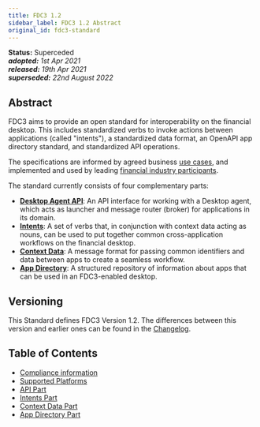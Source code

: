 ```yaml
---
title: FDC3 1.2
sidebar_label: FDC3 1.2 Abstract
original_id: fdc3-standard
---
```


**Status:** Superceded  
_**adopted:** 1st Apr 2021_  
_**released:** 19th Apr 2021_  
_**superseded:** 22nd August 2022_  

## Abstract
FDC3 aims to provide an open standard for interoperability on the financial desktop. This includes standardized verbs to invoke actions between applications (called "intents"), a standardized data format, an OpenAPI app directory standard, and standardized API operations.

The specifications are informed by agreed business [use cases](use-cases/overview), and implemented and used by leading [financial industry participants](../../users).

The standard currently consists of four complementary parts:
- **[Desktop Agent API](api/spec)**: An API interface for working with a Desktop agent, which acts as launcher and message router (broker) for applications in its domain. 
- **[Intents](intents/spec)**: A set of verbs that, in conjunction with context data acting as nouns, can be used to put together common cross-application workflows on the financial desktop.
- **[Context Data](context/spec)**: A message format for passing common identifiers and data between apps to create a seamless workflow.
- **[App Directory](app-directory/spec)**: A structured repository of information about apps that can be used in an FDC3-enabled desktop.

## Versioning
This Standard defines FDC3 Version 1.2. The differences between this version and earlier ones can be found in the [Changelog](https://github.com/finos/FDC3/blob/main/CHANGELOG.md). 

## Table of Contents
- [Compliance information](fdc3-compliance)
- [Supported Platforms](supported-platforms)
- [API Part](api/spec)
- [Intents Part](intents/spec)
- [Context Data Part](context/spec)
- [App Directory Part ](app-directory/spec)

